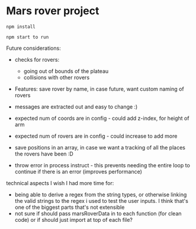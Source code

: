 # Mars rover project

```
npm install
```

```
npm start to run
```

Future considerations:
- checks for rovers:
    - going out of bounds of the plateau
    - collisions with other rovers

- Features: save rover by name, in case future, want custom naming of rovers
- messages are extracted out and easy to change :) 
- expected num of coords are in config - could add z-index, for height of arm
- expected num of rovers are in config - could increase to add more
- save positions in an array, in case we want a tracking of all the places the rovers have been :D 
- throw error in process instruct - this prevents needing the entire loop to continue if there is an error (improves performance)


technical aspects I wish I had more time for:
- being able to derive a regex from the string types, or otherwise linking the valid strings to the regex i used to test the user inputs. I think that's one of the biggest parts that's not extensible
- not sure if should pass marsRoverData in to each function (for clean code) or if should just import at top of each file?